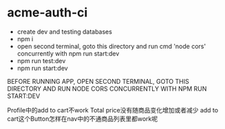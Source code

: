 # acme-auth-ci

- create dev and testing databases
- npm i
- open second terminal, goto this directory and run cmd 'node cors' concurrently with npm run start:dev
- npm run test:dev
- npm run start:dev

BEFORE RUNNING APP, OPEN SECOND TERMINAL, GOTO THIS DIRECTORY AND RUN NODE CORS CONCURRENTLY WITH NPM RUN START:DEV

<!-- 
Payment update: 
1. payment page (left: credit card, right: order summary)
2. After payment page: Congratulations! Your order is completed! (Set a time count: You will be directed to the home page after 5 seconds)

Cart update: 
1. Added an icon for the cart, and also the small number on the icon showing how many items you added into the char
2. pop up notifications -->


<!-- //disabled account page
//all products should be viewable 
//added into cart -->
<!-- //after  -->




Profile中的add to cart不work
Total price没有随商品变化增加或者减少
add to cart这个Button怎样在nav中的不通商品列表里都work呢
